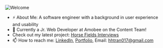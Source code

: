 ![Welcome](https://i.imgur.com/maPwsvH.jpg)
- ⚡ About Me: A software engineer with a background in user experience and usability
- 🌱 Currently a Jr. Web Developer at Amobee on the Content Team! 
- Check out my latest project: [Horse Fields Interviews](https://horsefieldsfront.wl.r.appspot.com)
- 📫 How to reach me: [LinkedIn](https://www.linkedin.com/in/henrytran721/), [Portfolio](http://henryhtran.com/), Email: hhtran017@gmail.com
<!--
**henrytran721/henrytran721** is a ✨ _special_ ✨ repository because its `README.md` (this file) appears on your GitHub profile.

Here are some ideas to get you started:

- 🔭 I’m currently working on ...
- 🌱 I’m currently learning ...
- 👯 I’m looking to collaborate on ...
- 🤔 I’m looking for help with ...
- 💬 Ask me about ...
- 📫 How to reach me: ...
- 😄 Pronouns: ...
- ⚡ Fun fact: ...
-->

